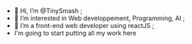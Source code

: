 - 👋 Hi, I’m @TinySmash ;
- 👀 I’m interested in Web developpement, Programming, AI ;
- 🌱 I’m a front-end web developer using reactJS ;
- I'm going to start putting all my work here


